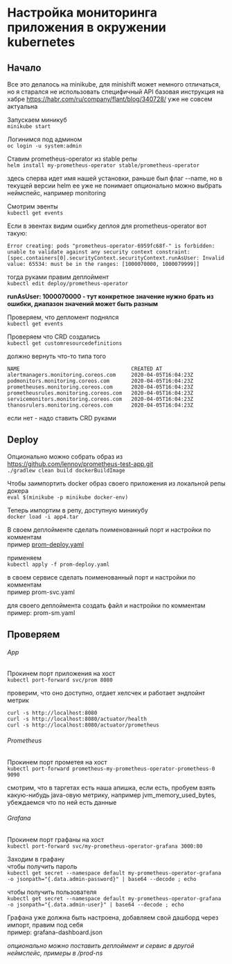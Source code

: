 # Настройка мониторинга приложения в окружении kubernetes
## Начало

Все это делалось на minikube, для minishift может немного отличаться, но я старался не использовать специфичный API
базовая инструкция на хабре https://habr.com/ru/company/flant/blog/340728/ уже не совсем актуальна

Запускаем миникуб  
`minikube start`

Логинимся под админом  
`oc login -u system:admin`

Ставим prometheus-operator из stable репы  
`helm install my-prometheus-operator stable/prometheus-operator`

здесь сперва идет имя нашей установки, раньше был флаг --name, но в текущей версии helm ее уже не понимает
опционально можно выбрать неймспейс, например monitoring

Смотрим эвенты  
`kubectl get events`

Если в эвентах видим ошибку деплоя для prometheus-operator вот такую:

```
Error creating: pods "prometheus-operator-6959fc68f-" is forbidden: unable to validate against any security context constraint:
[spec.containers[0].securityContext.securityContext.runAsUser: Invalid value: 65534: must be in the ranges: [1000070000, 1000079999]]
```

тогда руками правим деплоймент  
`kubectl edit deploy/prometheus-operator`

**runAsUser: 1000070000 - тут конкретное значение нужно брать из ошибки, диапазон значений может быть разным**

Проверяем, что депломент поднялся  
`kubectl get events`

Проверяем что CRD создались  
`kubectl get customresourcedefinitions`

должно вернуть что-то типа того  
```
NAME                                    CREATED AT
alertmanagers.monitoring.coreos.com     2020-04-05T16:04:23Z
podmonitors.monitoring.coreos.com       2020-04-05T16:04:23Z
prometheuses.monitoring.coreos.com      2020-04-05T16:04:23Z
prometheusrules.monitoring.coreos.com   2020-04-05T16:04:23Z
servicemonitors.monitoring.coreos.com   2020-04-05T16:04:23Z
thanosrulers.monitoring.coreos.com      2020-04-05T16:04:23Z
```
если нет - надо ставить CRD руками  

## Deploy

Опционально можно собрать образ из  
https://github.com/lennov/prometheus-test-app.git  
`./gradlew clean build dockerBuildImage`

Чтобы заимпортить docker образ своего приложения из локальной репы докера  
`eval $(minikube -p minikube docker-env)`

Теперь импортим в репу, доступную миникубу  
`docker load -i app4.tar`

В своем деплойменте сделать поименованный порт и настройки по комментам  
пример [prom-deploy.yaml](prom-deploy.yaml)

применяем  
`kubectl apply -f prom-deploy.yaml`

в своем сервисе сделать поименованный порт и настройки по комментам  
пример prom-svc.yaml

для своего деплоймента создать файл и настройки по комментам  
пример: prom-sm.yaml

## Проверяем

###### App

Прокинем порт приложения на хост  
`kubectl port-forward svc/prom 8080`

проверим, что оно доступно, отдает хелсчек и работает эндпойнт метрик
```
curl -s http://localhost:8080
curl -s http://localhost:8080/actuator/health
curl -s http://localhost:8080/actuator/prometheus
```

###### Prometheus
Прокинем порт прометея на хост  
`kubectl port-forward prometheus-my-prometheus-operator-prometheus-0 9090`

смотрим, что в таргетах есть наша апишка, если есть, пробуем взять какую-нибудь java-овую метрику, например jvm_memory_used_bytes, убеждаемся что по ней есть данные

###### Grafana
Прокинем порт графаны на хост  
`kubectl port-forward svc/my-prometheus-operator-grafana 3000:80`

Заходим в графану  
чтобы получить пароль  
`kubectl get secret --namespace default my-prometheus-operator-grafana -o jsonpath="{.data.admin-password}" | base64 --decode ; echo`

чтобы получить пользователя  
`kubectl get secret --namespace default my-prometheus-operator-grafana -o jsonpath="{.data.admin-user}" | base64 --decode ; echo`

Графана уже должна быть настроена, добавляем свой дашборд через импорт, правим под себя  
пример: grafana-dashboard.json  

*опционально можно поставить деплоймент и сервис в другой неймспейс, примеры в /prod-ns*
